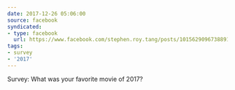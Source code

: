 ```yaml
---
date: 2017-12-26 05:06:00
source: facebook
syndicated:
- type: facebook
  url: https://www.facebook.com/stephen.roy.tang/posts/10156290967388912
tags:
- survey
- '2017'
---
```


Survey: What was your favorite movie of 2017?